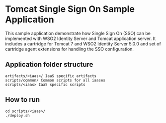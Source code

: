 Tomcat Single Sign On Sample Application
========================================
This sample application demonstrate how Single Sign On (SSO) can be implemented with WSO2 Identity Server and Tomcat
application server. It includes a cartridge for Tomcat 7 and WSO2 Identity Server 5.0.0 and set of cartridge agent
extensions for handling the SSO configuration.

Application folder structure
----------------------------
```
artifacts/<iaas>/ IaaS specific artifacts
scripts/common/ Common scripts for all iaases
scripts/<iaas> IaaS specific scripts
```

How to run
----------
```
cd scripts/<iaas>/
./deploy.sh
```